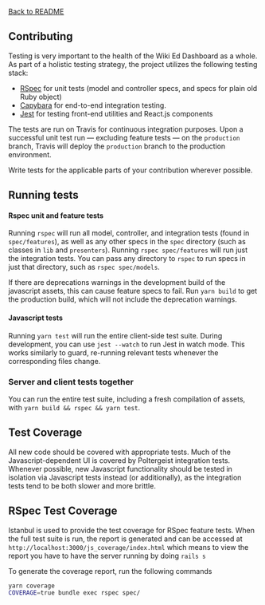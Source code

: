 [Back to README](../README.md)

## Contributing

Testing is very important to the health of the Wiki Ed Dashboard as a whole. As part of a holistic testing strategy, the project utilizes the following testing stack:

* [RSpec](https://github.com/rspec/rspec) for unit tests (model and controller specs, and specs for plain old Ruby object)
* [Capybara](https://github.com/teamcapybara/capybara) for end-to-end integration testing.
* [Jest](https://facebook.github.io/jest/) for testing front-end utilities and React.js components

The tests are run on Travis for continuous integration purposes. Upon a successful unit test run — excluding feature tests — on the `production` branch, Travis will deploy the `production` branch to the production environment.

Write tests for the applicable parts of your contribution wherever possible.

## Running tests

#### Rspec unit and feature tests
Running `rspec` will run all model, controller, and integration tests (found in `spec/features`), as well as any other specs in the `spec` directory (such as classes in `lib` and `presenters`). Running `rspec spec/features` will run just the integration tests. You can pass any directory to `rspec` to run specs in just that directory, such as `rspec spec/models`.

If there are deprecations warnings in the development build of the javascript assets,
this can cause feature specs to fail. Run `yarn build` to get the production build,
which will not include the deprecation warnings.

#### Javascript tests
Running `yarn test` will run the entire client-side test suite. During development, you can use `jest --watch` to run Jest in watch mode. This works similarly to guard, re-running relevant tests whenever the corresponding files change.

### Server and client tests together
You can run the entire test suite, including a fresh compilation of assets, with `yarn build && rspec && yarn test`.

## Test Coverage
All new code should be covered with appropriate tests. Much of the Javascript-dependent UI is covered by Poltergeist integration tests. Whenever possible, new Javascript functionality should be tested in isolation via Javascript tests instead (or additionally), as the integration tests tend to be both slower and more brittle.

## RSpec Test Coverage
Istanbul is used to provide the test coverage for RSpec feature tests. When the full test suite is run, the report is generated and can be
accessed at `http://localhost:3000/js_coverage/index.html` which means to view the report you have to have the server running
by doing `rails s`

To generate the coverage report, run the following commands

```bash
yarn coverage
COVERAGE=true bundle exec rspec spec/
```
